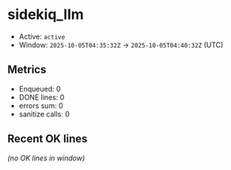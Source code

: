 # sidekiq_llm

- Active: `active`
- Window: `2025-10-05T04:35:32Z` → `2025-10-05T04:40:32Z` (UTC)

## Metrics
- Enqueued: 0
- DONE lines: 0
- errors sum: 0
- sanitize calls: 0

## Recent OK lines
_(no OK lines in window)_
